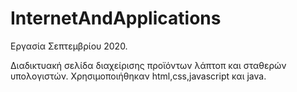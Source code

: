 # InternetAndApplications

Εργασία Σεπτεμβρίου 2020.

Διαδικτυακή σελίδα διαχείρισης προϊόντων λάπτοπ και σταθερών υπολογιστών.
Χρησιμοποιήθηκαν html,css,javascript και java.
